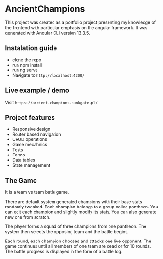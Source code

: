 # AncientChampions

This project was created as a portfolio project presenting my knowledge of the frontend with particular emphasis on the angular framework. It was
generated with [Angular CLI](https://github.com/angular/angular-cli) version 13.3.5.

## Instalation guide

- clone the repo
- run npm install
- run ng serve
- Navigate to `http://localhost:4200/`

## Live example / demo

Visit `https://ancient-champions.punkgate.pl/`

## Project features

- Responsive design
- Router based navigation
- CRUD operations
- Game mecahnics
- Tests
- Forms
- Data tables
- State management

## The Game

It is a team vs team batle game.

There are default system generated champions with their base stats randomly tweaked. Each champion belongs to a group called pantheon. You can edit each champion and slightly modify its stats. You can also generate new one from scratch.

The player forms a squad of three champions from one pantheon. The system then selects the opposing team and the battle begins.

Each round, each champion chooses and attacks one live opponent. The game continues until all members of one team are dead or for 10 rounds. The battle progress is displayed in the form of a battle log.
